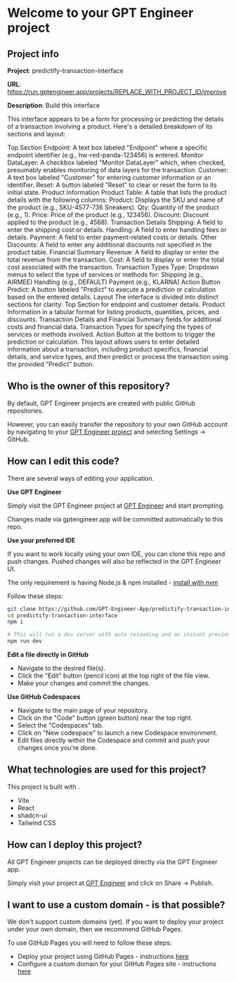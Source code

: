 # Welcome to your GPT Engineer project

## Project info

**Project**: predictify-transaction-interface 

**URL**: https://run.gptengineer.app/projects/REPLACE_WITH_PROJECT_ID/improve

**Description**: Build this interface

This interface appears to be a form for processing or predicting the details of a transaction involving a product. Here's a detailed breakdown of its sections and layout:

Top Section
Endpoint: A text box labeled "Endpoint" where a specific endpoint identifier (e.g., hw-red-panda-123456) is entered.
Monitor DataLayer: A checkbox labeled "Monitor DataLayer" which, when checked, presumably enables monitoring of data layers for the transaction.
Customer: A text box labeled "Customer" for entering customer information or an identifier.
Reset: A button labeled "Reset" to clear or reset the form to its initial state.
Product Information
Product Table: A table that lists the product details with the following columns:
Product: Displays the SKU and name of the product (e.g., SKU-4577-736 Sneakers).
Qty: Quantity of the product (e.g., 1).
Price: Price of the product (e.g., 123456).
Discount: Discount applied to the product (e.g., 4568).
Transaction Details
Shipping: A field to enter the shipping cost or details.
Handling: A field to enter handling fees or details.
Payment: A field to enter payment-related costs or details.
Other Discounts: A field to enter any additional discounts not specified in the product table.
Financial Summary
Revenue: A field to display or enter the total revenue from the transaction.
Cost: A field to display or enter the total cost associated with the transaction.
Transaction Types
Type: Dropdown menus to select the type of services or methods for:
Shipping (e.g., AIRMEE)
Handling (e.g., DEFAULT)
Payment (e.g., KLARNA)
Action Button
Predict: A button labeled "Predict" to execute a prediction or calculation based on the entered details.
Layout
The interface is divided into distinct sections for clarity:
Top Section for endpoint and customer details.
Product Information in a tabular format for listing products, quantities, prices, and discounts.
Transaction Details and Financial Summary fields for additional costs and financial data.
Transaction Types for specifying the types of services or methods involved.
Action Button at the bottom to trigger the prediction or calculation.
This layout allows users to enter detailed information about a transaction, including product specifics, financial details, and service types, and then predict or process the transaction using the provided "Predict" button. 

## Who is the owner of this repository?
By default, GPT Engineer projects are created with public GitHub repositories.

However, you can easily transfer the repository to your own GitHub account by navigating to your [GPT Engineer project](https://run.gptengineer.app/projects/REPLACE_WITH_PROJECT_ID/improve) and selecting Settings -> GitHub. 

## How can I edit this code?
There are several ways of editing your application.

**Use GPT Engineer**

Simply visit the GPT Engineer project at [GPT Engineer](https://run.gptengineer.app/projects/REPLACE_WITH_PROJECT_ID/improve) and start prompting.

Changes made via gptengineer.app will be committed automatically to this repo.

**Use your preferred IDE**

If you want to work locally using your own IDE, you can clone this repo and push changes. Pushed changes will also be reflected in the GPT Engineer UI.

The only requirement is having Node.js & npm installed - [install with nvm](https://github.com/nvm-sh/nvm#installing-and-updating)

Follow these steps: 

```sh
git clone https://github.com/GPT-Engineer-App/predictify-transaction-interface.git
cd predictify-transaction-interface
npm i

# This will run a dev server with auto reloading and an instant preview.
npm run dev
```

**Edit a file directly in GitHub**

- Navigate to the desired file(s).
- Click the "Edit" button (pencil icon) at the top right of the file view.
- Make your changes and commit the changes.

**Use GitHub Codespaces**

- Navigate to the main page of your repository.
- Click on the "Code" button (green button) near the top right.
- Select the "Codespaces" tab.
- Click on "New codespace" to launch a new Codespace environment.
- Edit files directly within the Codespace and commit and push your changes once you're done.

## What technologies are used for this project?

This project is built with .

- Vite
- React
- shadcn-ui
- Tailwind CSS

## How can I deploy this project?

All GPT Engineer projects can be deployed directly via the GPT Engineer app. 

Simply visit your project at [GPT Engineer](https://run.gptengineer.app/projects/REPLACE_WITH_PROJECT_ID/improve) and click on Share -> Publish.

## I want to use a custom domain - is that possible?

We don't support custom domains (yet). If you want to deploy your project under your own domain, then we recommend GitHub Pages.

To use GitHub Pages you will need to follow these steps: 
- Deploy your project using GitHub Pages - instructions [here](https://docs.github.com/en/pages/getting-started-with-github-pages/creating-a-github-pages-site#creating-your-site)
- Configure a custom domain for your GitHub Pages site - instructions [here](https://docs.github.com/en/pages/configuring-a-custom-domain-for-your-github-pages-site)